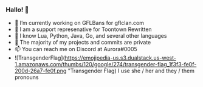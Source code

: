 ### Hallo! 👋

- 🔭 I’m currently working on GFLBans for gflclan.com
- 🥧 I am a support represenative for Toontown Rewritten
- 🐞 I know Lua, Python, Java, Go, and several other languages
- 🤫 The majority of my projects and commits are private
- 📫 You can reach me on Discord at Aurora#0005
- ![TransgenderFlag](https://emojipedia-us.s3.dualstack.us-west-1.amazonaws.com/thumbs/120/google/274/transgender-flag_1f3f3-fe0f-200d-26a7-fe0f.png "Transgender Flag)
 I use she / her and they / them pronouns
